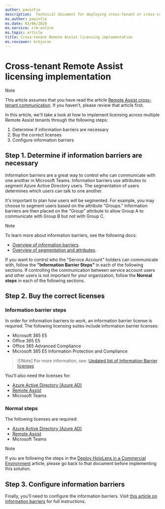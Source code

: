 ```yaml
---
author: pawinfie
description:  Technical document for deploying cross-tenant or cross-company Remote Assist calls
ms.author: pawinfie
ms.date: 03/06/2020
ms.service: crm-online
ms.topic: article
title: Cross-tenant Remote Assist licensing implementation
ms.reviewer: krbjoran
---
```


# Cross-tenant Remote Assist licensing implementation

>[!Note] 
> This article assumes that you have read the article [Remote Assist cross-tenant communication](cross-tenant-overview.md). If you haven't, please review that article first.

In this article, we'll take a look at how to implement licensing across multiple Remote Assist tenants through the following steps: 

1. Determine if information barriers are necessary
2. Buy the correct licenses
3. Configure information barriers

## Step 1. Determine if information barriers are necessary

Information barriers are a great way to control who can communicate with one another in Microsoft Teams. Information barriers use attributes to segment Azure Active Directory users. The segmentation of users determines which users can talk to one another.

It's important to plan how users will be segmented. For example, you may choose to segment users based on the attribute "Groups." Information barriers are then placed on the "Group" attribute to allow Group A to communicate with Group B but not with Group C.

>[!Note]
> To learn more about information barriers, see the following docs:
> - [Overview of information barriers](https://docs.microsoft.com/microsoft-365/compliance/information-barriers?view=o365-worldwide).
> - [Overview of segmentation and attributes](https://docs.microsoft.com/microsoft-365/compliance/information-barriers-attributes?view=o365-worldwide).

If you want to control who the "Service Account" holders can communicate with, follow the **"Information Barrier Steps"** in each of the following sections. If controlling the communication between service account users and other users is not important for your organization, follow the **Normal steps** in each of the following sections.

## Step 2. Buy the correct licenses

### Information barrier steps

In order for information barriers to work, an information barrier license is required. The following licensing suites include information barrier licenses: 

- Microsoft 365 E5
- Office 365 E5
- Office 365 Advanced Compliance
- Microsoft 365 E5 Information Protection and Compliance

>![!Note]
> For more information, see: [Updated list of Information Barrier licenses](https://docs.microsoft.com/microsoft-365/compliance/information-barriers?view=o365-worldwide#required-licenses-and-permissions)


You'll also need the licenses for:

- [Azure Active Directory (Azure AD)](https://docs.microsoft.com/azure/active-directory/fundamentals/active-directory-whatis#who-uses-azure-ad)
- [Remote Assist](buy-remote-assist.md)
- Microsoft Teams

### Normal steps

The following licenses are required:

- [Azure Active Directory (Azure AD)](https://docs.microsoft.com/azure/active-directory/fundamentals/active-directory-whatis#who-uses-azure-ad)
- [Remote Assist](buy-remote-assist.md)
- Microsoft Teams


>[!Note]
> If you are following the steps in the [Deploy HoloLens in a Commercial Environment](https://docs.microsoft.com/hololens/hololens-requirements#apps) article, please go back to that document before implementing this solution.

## Step 3. Configure information barriers

Finally, you'll need to configure the information barriers. Visit [this article on information barriers](https://docs.microsoft.com/microsoft-365/compliance/information-barriers-policies?view=o365-worldwide) for full instructions.

